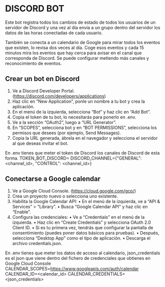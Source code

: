 # DISCORD BOT

Este bot registra todos los cambios de estado de todos los usuarios de un servidor de Discord y una vez al día envia a
un grupo dentro del servidor los datos de las horas conectadas de cada usuario.

También se conecta a un calendario de Google para mirar todos los eventos que existen, lo revisa dos veces al día. Coge 
esos eventos y cada 15 minutos mira los eventos que hay cerca para avisar en el canal que corresponda de Discord. Se 
puede configurar metiendo más canales y reconocimiento de eventos.


## Crear un bot en Discord

1. Ve a Discord Developer Portal. (https://discord.com/developers/applications)
2. Haz clic en “New Application”, ponle un nombre a tu bot y crea la aplicación. 
3. En el menú de la izquierda, selecciona “Bot” y haz clic en “Add Bot”. 
4. Copia el token de tu bot, lo necesitarás para ponerlo en .env. 
5. Ve a la sección “OAuth2”, luego a “URL Generator”. 
6. En “SCOPES”, selecciona bot y en “BOT PERMISSIONS”, selecciona los permisos que desees (por ejemplo, Send Messages). 
7. Copia la URL generada, ábrela en el navegador y selecciona el servidor al que deseas invitar el bot.

En .env tienes que meter el token de Discord los canales de Discord de esta forma.
TOKEN_BOT_DISCORD=<token>
DISCORD_CHANNEL={"GENERAL": <channel_id>, "CONTROL": <channel_id>}

##  Conectarse a Google calendar

1. Ve a Google Cloud Console. (https://cloud.google.com/gcp/)
2. Crea un proyecto nuevo o selecciona uno existente.
3. Habilita la Google Calendar API:
•	En el menú de la izquierda, ve a “API & Services” > “Library”.
•	Busca “Google Calendar API” y haz clic en “Enable”.
4. Configura las credenciales:
•	Ve a “Credentials” en el menú de la izquierda.
•	Haz clic en “Create Credentials” y selecciona OAuth 2.0 Client ID.
•	Si es tu primera vez, tendrás que configurar la pantalla de consentimiento (puedes poner datos básicos para pruebas).
•	Después, selecciona “Desktop App” como el tipo de aplicación.
•	Descarga el archivo credentials.json.

En .env tienes que meter los datos de acceso al calendario, json_credentials es el json que viene dentro del fichero
de credenciales que obtienes en Google Cloud Console
CALENDAR_SCOPES=https://www.googleapis.com/auth/calendar
CALENDAR_ID=<calendar_id>
CALENDAR_CREDENTIALS=<json_credentials>
